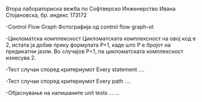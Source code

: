  Втора лабораториска вежба по Софтверско Инженерство
 Ивана Стојановска, бр. индекс 173172
 
-Control Flow Graph
Фотографија од control flow graph-ot

-Цикломатска комплексност
Цикломатската комплексност на овој код е 2, истата ја добив преку формулата P+1, каде што P е бројот на предикатни јазли. Во случајoв P=1, па цикломатската комплексност изнесува 2.

-Тест случаи според критериумот Every statement
....

-Тест случаи според критериумот Every path
....

-Објаснување на напишаните unit tests
... ...
